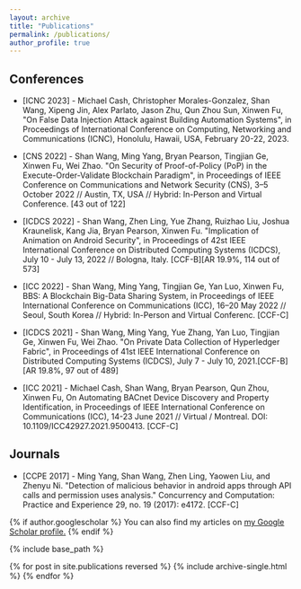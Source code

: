 ```yaml
---
layout: archive
title: "Publications"
permalink: /publications/
author_profile: true
---
```


## Conferences
- [ICNC 2023] - Michael Cash, Christopher Morales-Gonzalez, Shan Wang, Xipeng Jin, Alex Parlato, Jason Zhu, Qun Zhou Sun, Xinwen Fu, "On False Data Injection Attack against Building Automation Systems", in Proceedings of International Conference on Computing, Networking and Communications (ICNC), Honolulu, Hawaii, USA, February 20-22, 2023.

- [CNS 2022] - Shan Wang, Ming Yang, Bryan Pearson, Tingjian Ge, Xinwen Fu, Wei Zhao. "On Security of Proof-of-Policy (PoP) in the Execute-Order-Validate Blockchain Paradigm", in Proceedings of IEEE Conference on Communications and Network Security (CNS), 3–5 October 2022 // Austin, TX, USA // Hybrid: In-Person and Virtual Conference. [43 out of 122]

- [ICDCS 2022] - Shan Wang, Zhen Ling, Yue Zhang, Ruizhao Liu, Joshua Kraunelisk, Kang Jia, Bryan Pearson, Xinwen Fu. "Implication of Animation on Android Security", in Proceedings of 42st IEEE International Conference on Distributed Computing Systems (ICDCS), July 10 - July 13, 2022 // Bologna, Italy. [CCF-B][AR 19.9%, 114 out of 573]

- [ICC 2022] - Shan Wang, Ming Yang, Tingjian Ge, Yan Luo, Xinwen Fu, BBS: A Blockchain Big-Data Sharing System, in Proceedings of IEEE International Conference on Communications (ICC), 16–20 May 2022 // Seoul, South Korea // Hybrid: In-Person and Virtual Conferenc. [CCF-C]

- [ICDCS 2021] - Shan Wang, Ming Yang, Yue Zhang, Yan Luo, Tingjian Ge, Xinwen Fu, Wei Zhao. "On Private Data Collection of Hyperledger Fabric", in Proceedings of 41st IEEE International Conference on Distributed Computing Systems (ICDCS), July 7 - July 10, 2021.[CCF-B][AR 19.8%, 97 out of 489]

- [ICC 2021] - Michael Cash, Shan Wang, Bryan Pearson, Qun Zhou, Xinwen Fu, On Automating BACnet Device Discovery and Property Identification, in Proceedings of IEEE International Conference on Communications (ICC), 14-23 June 2021 // Virtual / Montreal. DOI: 10.1109/ICC42927.2021.9500413. [CCF-C]

## Journals
- [CCPE 2017] - Ming Yang, Shan Wang, Zhen Ling, Yaowen Liu, and Zhenyu Ni. "Detection of malicious behavior in android apps through API calls and permission uses analysis." Concurrency and Computation: Practice and Experience 29, no. 19 (2017): e4172. [CCF-C]

{% if author.googlescholar %}
  You can also find my articles on <u><a href="{{author.googlescholar}}">my Google Scholar profile</a>.</u>
{% endif %}

{% include base_path %}

{% for post in site.publications reversed %}
  {% include archive-single.html %}
{% endfor %}
